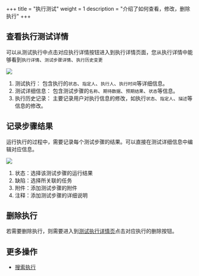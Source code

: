 +++
title = "执行测试"
weight = 1
description = "介绍了如何查看，修改，删除执行"
+++

## 查看执行测试详情

可以从测试执行中点击对应执行详情按钮进入到执行详情页面，您从执行详情中能够看到`执行详情`、`测试步骤详情`、`执行历史变更`

![](/img/docs/user-guide/test-management/test-cycle/execution-detail.jpg)

1. 测试执行： 包含执行的`状态`、`指定人`、`执行人`、`执行时间`等详细信息。
2. 测试详细信息： 包含测试步骤的`名称`、`期待数据`、`预期结果`、`状态`等信息。
3. 执行历史记录： 主要记录用户对执行信息的修改，如执行`状态`、`指定人`、`描述`等信息的修改。

## 记录步骤结果

运行执行的过程中，需要记录每个测试步骤的结果。可以直接在测试详细信息中编辑对应信息。

![](/img/docs/user-guide/test-management/test-cycle/step.jpg)

1. 状态：选择该测试步骤的运行结果
2. 缺陷：选择所关联的任务
3. 附件：添加测试步骤的附件
4. 注释：添加测试步骤的详细说明

## 删除执行

若需要删除执行，则需要进入到[测试执行详情页](../../test-plan/create-cycle#创建测试循环)点击对应执行的删除按钮。

## 更多操作

- [搜索执行](../search-execution)
